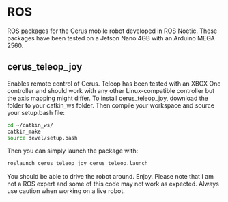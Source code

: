 # ROS

ROS packages for the Cerus mobile robot developed in ROS Noetic. These packages have been tested on a Jetson Nano 4GB with an Arduino MEGA 2560. 

## cerus_teleop_joy

Enables remote control of Cerus. Teleop has been tested with an XBOX One controller and should work with any other Linux-compatible controller but the axis mapping might differ.
To install cerus_teleop_joy, download the folder to your catkin_ws folder. Then compile your workspace and source your setup.bash file:

```sh
cd ~/catkin_ws/
catkin_make
source devel/setup.bash
```

Then you can simply launch the package with:

```sh
roslaunch cerus_teleop_joy cerus_teleop.launch
```

You should be able to drive the robot around. Enjoy.
Please note that I am not a ROS expert and some of this code may not work as expected. Always use caution when working on a live robot.
